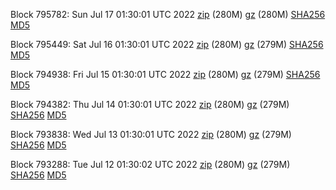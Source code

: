 Block 795782: Sun Jul 17 01:30:01 UTC 2022 [zip](https://files.01coin.io/mainnet/2022-07-17/bootstrap.dat.zip) (280M) [gz](https://files.01coin.io/mainnet/2022-07-17/bootstrap.dat.tar.gz) (280M) [SHA256](https://files.01coin.io/mainnet/2022-07-17/sha256.txt) [MD5](https://files.01coin.io/mainnet/2022-07-17/md5.txt)

Block 795449: Sat Jul 16 01:30:01 UTC 2022 [zip](https://files.01coin.io/mainnet/2022-07-16/bootstrap.dat.zip) (280M) [gz](https://files.01coin.io/mainnet/2022-07-16/bootstrap.dat.tar.gz) (279M) [SHA256](https://files.01coin.io/mainnet/2022-07-16/sha256.txt) [MD5](https://files.01coin.io/mainnet/2022-07-16/md5.txt)

Block 794938: Fri Jul 15 01:30:01 UTC 2022 [zip](https://files.01coin.io/mainnet/2022-07-15/bootstrap.dat.zip) (280M) [gz](https://files.01coin.io/mainnet/2022-07-15/bootstrap.dat.tar.gz) (279M) [SHA256](https://files.01coin.io/mainnet/2022-07-15/sha256.txt) [MD5](https://files.01coin.io/mainnet/2022-07-15/md5.txt)

Block 794382: Thu Jul 14 01:30:01 UTC 2022 [zip](https://files.01coin.io/mainnet/2022-07-14/bootstrap.dat.zip) (280M) [gz](https://files.01coin.io/mainnet/2022-07-14/bootstrap.dat.tar.gz) (279M) [SHA256](https://files.01coin.io/mainnet/2022-07-14/sha256.txt) [MD5](https://files.01coin.io/mainnet/2022-07-14/md5.txt)

Block 793838: Wed Jul 13 01:30:01 UTC 2022 [zip](https://files.01coin.io/mainnet/2022-07-13/bootstrap.dat.zip) (280M) [gz](https://files.01coin.io/mainnet/2022-07-13/bootstrap.dat.tar.gz) (279M) [SHA256](https://files.01coin.io/mainnet/2022-07-13/sha256.txt) [MD5](https://files.01coin.io/mainnet/2022-07-13/md5.txt)

Block 793288: Tue Jul 12 01:30:02 UTC 2022 [zip](https://files.01coin.io/mainnet/2022-07-12/bootstrap.dat.zip) (280M) [gz](https://files.01coin.io/mainnet/2022-07-12/bootstrap.dat.tar.gz) (279M) [SHA256](https://files.01coin.io/mainnet/2022-07-12/sha256.txt) [MD5](https://files.01coin.io/mainnet/2022-07-12/md5.txt)
